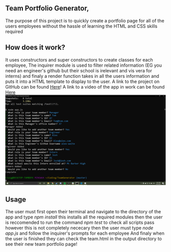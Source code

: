 ## Team Portfolio Generator,

The purpose of this project is to quickly create a portfolio page for all of the users employees without the hassle of learning the HTML and CSS skills required

## How does it work?
It uses constructors and super constructors to create classes for each employee,
The inquirer module is used to filter related information (EG you need an engineer's github but their school is irelevant and vis vera for interns) 
and finaly a render function takes in all the users information and puts it into a HTML template to display to the user.
A link to the project on GitHub can be found [Here]()!
A link to a video of the app in work can be found [Here](https://drive.google.com/file/d/1WV7zS0Zw2ZpI4A8rH4Zl5Xs11mXgvGzr/view?usp=sharing)
![Screenshot of app](Fbrj6a1.png)

## Usage
The user must first open their terminal and navigate to the directory of the app and type _npm install_ this installs all the required modules
then the user is reccomended to run the command _npm test_ to check all scripts pass however this is not completely nececary
then the user must type _node app.js_ and follow the inquirer's prompts for each employee
And finaly when the user is finished they can check the team.html in the output directory to see their new team portfolio page!